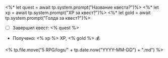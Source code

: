 
<%* let quest = await tp.system.prompt("Название квеста?")%>
<%* let xp = await tp.system.prompt("XP за квест?")%>
<%* let gold = await tp.system.prompt("Голда за квест?")%>

- [ ] Завершил квест: <% quest %>
- Получено: <% xp %> XP, <% gold %> 💰

<% tp.file.move("5 RPG/logs/" + tp.date.now("YYYY-MM-DD") + ".md") %>

